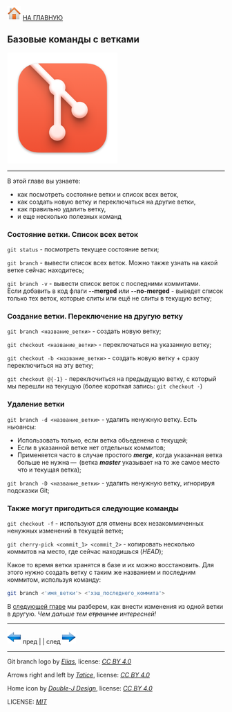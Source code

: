 [![home](./images/home.png)](./readme.md "Домой") [НА ГЛАВНУЮ](./readme.md "Вернуться на главную страницу")

## Базовые команды с ветками

![git_branch_logo](./images/git_branch_basic.png)

---

В этой главе вы узнаете: 
* как посмотреть состояние ветки и список всех веток,  
* как создать новую ветку и переключаться на другие ветки,  
* как правильно удалить ветку,   
* и еще несколько полезных команд

### Состояние ветки. Список всех веток

`git status` - посмотреть текущее состояние ветки;

`git branch` - вывести список всех веток. Можно также узнать на какой ветке сейчас находитесь;

`git branch -v` - вывести список веток c последними коммитами.   
Если добавить в код флаги **--merged** или **--no-merged** - выведет список только тех веток, которые слиты или ещё не слиты в текущую ветку;

### Создание ветки. Переключение на другую ветку

`git branch <название_ветки>` - создать новую ветку;

`git checkout <название_ветки>` - переключаться на указанную ветку;

`git checkout -b <название_ветки>` - создать новую ветку + сразу переключиться на эту ветку;

`git checkout @{-1}` - переключиться на предыдущую ветку, с который мы перешли на текущую 
(более короткая запись: `git checkout -`) 

### Удаление ветки

`git branch -d <название_ветки>` - удалить ненужную ветку. Есть ньюансы:  
* Использовать только, если ветка объеденена с текущей;  
* Если в указанной ветке нет отдельных коммитов; 
* Применяется часто в случае простого ***merge***, когда указанная ветка больше не нужна — 
(ветка ***master*** указывает на то же самое место что и текущая ветка);

`git branch -D <название_ветки>` - удалить ненужную ветку, игнорируя подсказки Git;

### Также могут пригодиться следующие команды

`git checkout -f` - используют для отмены всех незакоммиченных ненужных изменений в текущей ветке;

`git cherry-pick <сommit_1> <сommit_2>` - копировать несколько коммитов на место, где сейчас находишься (*HEAD*);

Какое то время ветки хранятся в базе и их можно восстановить. Для этого нужно создать ветку с таким же названием и последним коммитом, используя команду:   
 
~~~bash
git branch <'имя_ветки'> <'хэш_последнего_коммита'>
~~~

В [следующей главе](./merging_branches.md) мы разберем, как внести изменения из одной ветки в другую. *Чем дальше тем ~~страшнее~~ интересней!*

---

[![previous](./images/arrow_left.png)](./branching.md "Предыдущая")
пред | | след [![next](./images/arrow_right.png)](./merging_branches.md "Следующая")

---

Git branch logo by *[Elias](https://eliasruiz.com/)*, 
license: *[CC BY 4.0](https://creativecommons.org/licenses/by/4.0/)*

Arrows right and left by *[Tatice](http://tatice.deviantart.com)*, 
license: *[CC BY 4.0](https://creativecommons.org/licenses/by/4.0/)*

Home icon by *[Double-J Design](http://www.doublejdesign.co.uk)*, 
license: *[CC BY 4.0](https://creativecommons.org/licenses/by/4.0/)*

LICENSE: *[MIT](./license.md "Лицензия")*